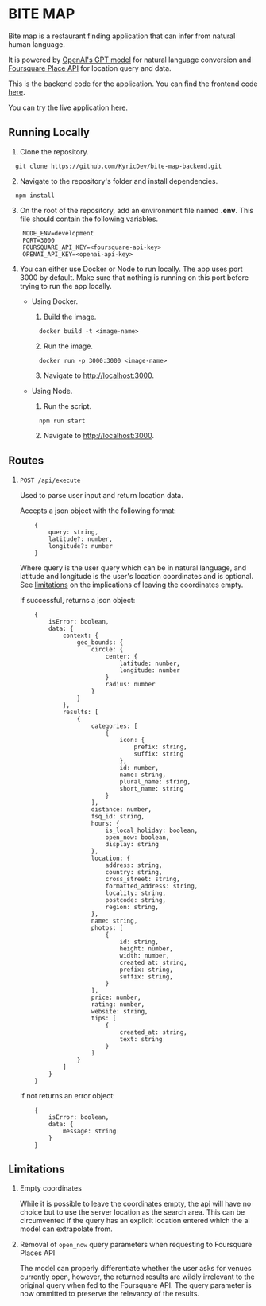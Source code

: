 # BITE MAP

Bite map is a restaurant finding application that can infer from natural human language.

It is powered by [OpenAI's GPT model](https://platform.openai.com/docs/api-reference/introduction) for natural language conversion and [Foursquare Place API](https://docs.foursquare.com/developer/reference/place-search) for location query and data.

This is the backend code for the application. You can find the frontend code [here](https://github.com/KyricDev/bite-map-frontend).

You can try the live application [here](https://bite-map.vercel.app/).

## Running Locally

1. Clone the repository.
```
  git clone https://github.com/KyricDev/bite-map-backend.git
```

2. Navigate to the repository's folder and install dependencies.
```
  npm install
```

3. On the root of the repository, add an environment file named **.env**. This file should contain the following variables.
```
    NODE_ENV=development
    PORT=3000
    FOURSQUARE_API_KEY=<foursquare-api-key>
    OPENAI_API_KEY=<openai-api-key>
```

4. You can either use Docker or Node to run locally. The app uses port 3000 by default. Make sure that nothing is running on this port before trying to run the app locally.
    
    - Using Docker.
        
        1. Build the image.
        ```
          docker build -t <image-name>
        ```

        2. Run the image.
        ```
          docker run -p 3000:3000 <image-name>
        ```

        3. Navigate to [http://localhost:3000](http://localhost:3000).

    - Using Node.

        1. Run the script.
        ```
          npm run start
        ```

        2. Navigate to [http://localhost:3000](http://localhost:3000).

## Routes

1. ```POST /api/execute```
    
    Used to parse user input and return location data.

    Accepts a json object with the following format:
    ```
        {
            query: string,
            latitude?: number,
            longitude?: number
        }
    ```

    Where query is the user query which can be in natural language, and latitude and longitude is the user's location coordinates and is optional. See [limitations](#limitations) on the implications of leaving the coordinates empty.

    If successful, returns a json object: 
    ```
        {
            isError: boolean,
            data: {
                context: {
                    geo_bounds: {
                        circle: {
                            center: {
                                latitude: number,
                                longitude: number
                            }
                            radius: number
                        }
                    }
                },
                results: [
                    {
                        categories: [
                            {
                                icon: {
                                    prefix: string,
                                    suffix: string
                                },
                                id: number,
                                name: string,
                                plural_name: string,
                                short_name: string
                            }
                        ],
                        distance: number,
                        fsq_id: string,
                        hours: {
                            is_local_holiday: boolean,
                            open_now: boolean,
                            display: string
                        },
                        location: {
                            address: string,
                            country: string,
                            cross_street: string,
                            formatted_address: string,
                            locality: string,
                            postcode: string,
                            region: string,
                        },
                        name: string,
                        photos: [
                            {
                                id: string,
                                height: number,
                                width: number,
                                created_at: string,
                                prefix: string,
                                suffix: string,
                            }
                        ],
                        price: number,
                        rating: number,
                        website: string,
                        tips: [
                            {
                                created_at: string,
                                text: string
                            }
                        ]
                    }
                ]
            }
        }
    ```

    If not returns an error object: 
    ```
        {
            isError: boolean,
            data: {
                message: string
            }
        }
    ```

## Limitations

1. Empty coordinates

    While it is possible to leave the coordinates empty, the api will have no choice but to use the server location as the search area. This can be circumvented if the query has an explicit location entered which the ai model can extrapolate from.

2. Removal of ```open_now``` query parameters when requesting to Foursquare Places API

    The model can properly differentiate whether the user asks for venues currently open, however, the returned results are wildly irrelevant to the original query when fed to the Foursquare API. The query parameter is now ommitted to preserve the relevancy of the results. 